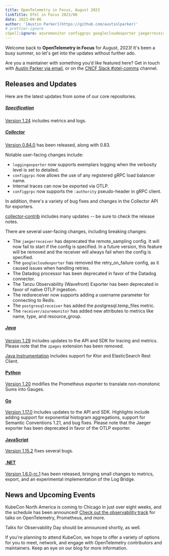 ```yaml
---
title: OpenTelemetry in Focus, August 2023
linkTitle: OTel in Focus 2023/08
date: 2023-09-06
author: '[Austin Parker](https://github.com/austinlparker)'
# prettier-ignore
cSpell:ignore: azuremonitor configgrpc googlecloudexporter jaegerreceiver Ktor loggingexporter postgresqlreceiver redisreceiver Tanzu zpages
---
```


Welcome back to **OpenTelemetry in Focus** for August, 2023! It's been a busy
summer, so let's get into the updates without further ado.

Are you a maintainer with something you’d like featured here? Get in touch with
[Austin Parker via email](mailto:austin+otel@ap2.io), or on the
[CNCF Slack #otel-comms](https://cloud-native.slack.com/archives/C02UN96HZH6)
channel.

## Releases and Updates

Here are the latest updates from some of our core repositories.

<!-- markdownlint-disable heading-increment -->

##### [Specification](/docs/specs/otel/)

[Version 1.24](https://github.com/open-telemetry/opentelemetry-specification/releases/tag/v1.24.0)
includes metrics and logs.

##### [Collector](/docs/collector/)

[Version 0.84.0](https://github.com/open-telemetry/opentelemetry-collector/releases/tag/v0.84.0)
has been released, along with 0.83.

Notable user-facing changes include:

- `loggingexporter` now supports exemplars logging when the verbosity level is
  set to detailed.
- `configgrpc` now allows the use of any registered gRPC load balancer name.
- Internal traces can now be exported via OTLP.
- `configgrpc` now supports the `:authority` pseudo-header in gRPC client.

In addition, there's a variety of bug fixes and changes in the Collector API for
exporters.

[collector-contrib](https://github.com/open-telemetry/opentelemetry-collector-contrib/releases/tag/v0.84.0)
includes many updates -- be sure to check the release notes.

There are several user-facing changes, including breaking changes:

- The `jaegerreceiver` has deprecated the remote_sampling config. It will now
  fail to start if the config is specified. In a future version, this feature
  will be removed and the receiver will always fail when the config is
  specified.
- The `googlecloudexporter` has removed the retry_on_failure config, as it
  caused issues when handling retries.
- The Datadog processor has been deprecated in favor of the Datadog connector.
- The Tanzu Observability (Wavefront) Exporter has been deprecated in favor of
  native OTLP ingestion.
- The redisreceiver now supports adding a username parameter for connecting to
  Redis.
- The `postgresqlreceiver` has added the postgresql.temp_files metric.
- The `receiver/azuremonitor` has added new attributes to metrics like name,
  type, and resource_group.

##### [Java](/docs/languages/java/)

[Version 1.29](https://github.com/open-telemetry/opentelemetry-java/releases/tag/v1.29.0)
includes updates to the API and SDK for tracing and metrics. Please note that
the `zpages` extension has been removed.

[Java Instrumentation](https://github.com/open-telemetry/opentelemetry-java-instrumentation/releases/tag/v1.29.0)
includes support for Ktor and ElasticSearch Rest Client.

#### [Python](/docs/languages/python/)

[Version 1.20](https://github.com/open-telemetry/opentelemetry-python/releases/tag/v1.20.0)
modifies the Prometheus exporter to translate non-monotonic Sums into Gauges.

#### [Go](/docs/languages/go/)

[Version 1.17.0](https://github.com/open-telemetry/opentelemetry-go/releases/tag/v1.17.0)
includes updates to the API and SDK. Highlights include adding support for
exponential histogram aggregations, support for Semantic Conventions 1.21, and
bug fixes. Please note that the Jaeger exporter has been deprecated in favor of
the OTLP exporter.

#### [JavaScript](/docs/languages/js/)

[Version 1.15.2](https://github.com/open-telemetry/opentelemetry-js/releases/tag/v1.15.1)
fixes several bugs.

#### [.NET](/docs/languages/net/)

[Version 1.6.0-rc.1](https://github.com/open-telemetry/opentelemetry-dotnet/releases/tag/core-1.6.0-rc.1)
has been released, bringing small changes to metrics, export, and an
experimental implementation of the Log Bridge.

## News and Upcoming Events

KubeCon North America is coming to Chicago in just over eight weeks, and the
schedule has been announced!
[Check out the observability track](https://events.linuxfoundation.org/kubecon-cloudnativecon-north-america/program/schedule/)
for talks on OpenTelemetry, Prometheus, and more.

Talks for Observability Day should be announced shortly, as well.

If you're planning to attend KubeCon, we hope to offer a variety of options for
you to meet, network, and engage with OpenTelemetry contributors and
maintainers. Keep an eye on our blog for more information.
